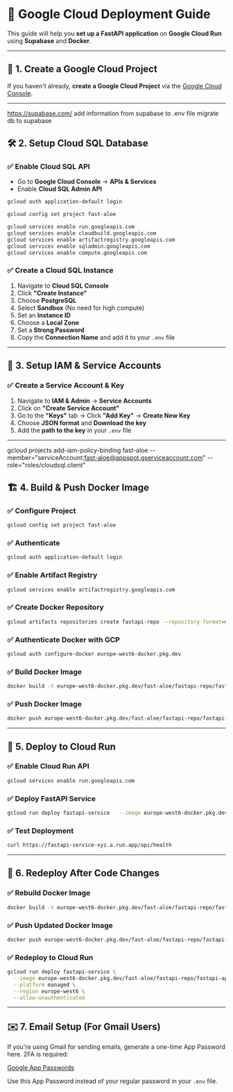 # 🚀 Google Cloud Deployment Guide

This guide will help you **set up a FastAPI application** on **Google Cloud Run** using **Supabase** and **Docker**.

---

## 🎯 1. Create a Google Cloud Project  
If you haven't already, **create a Google Cloud Project** via the [Google Cloud Console](https://console.cloud.google.com/).

---
https://supabase.com/
add information from supabase to .env file
migrate db to supabase

## 🛠 2. Setup Cloud SQL Database  

### ✅ Enable Cloud SQL API  
- Go to **Google Cloud Console** → **APIs & Services**  
- Enable **Cloud SQL Admin API**  

```sh
gcloud auth application-default login
```

```sh
gcloud config set project fast-aloe
```

```sh
gcloud services enable run.googleapis.com
gcloud services enable cloudbuild.googleapis.com
gcloud services enable artifactregistry.googleapis.com
gcloud services enable sqladmin.googleapis.com
gcloud services enable compute.googleapis.com
```

### ✅ Create a Cloud SQL Instance  
1. Navigate to **Cloud SQL Console**  
2. Click **"Create Instance"**  
3. Choose **PostgreSQL**  
4. Select **Sandbox** (No need for high compute)  
5. Set an **Instance ID**  
6. Choose a **Local Zone**  
7. Set a **Strong Password**  
8. Copy the **Connection Name** and add it to your `.env` file  

---

## 🔑 3. Setup IAM & Service Accounts  

### ✅ Create a Service Account & Key  
1. Navigate to **IAM & Admin** → **Service Accounts**  
2. Click on **"Create Service Account"**  
3. Go to the **"Keys"** tab → Click **"Add Key"** → **Create New Key**  
4. Choose **JSON format** and **Download the key**  
5. Add the **path to the key** in your `.env` file  

---

gcloud projects add-iam-policy-binding fast-aloe --member="serviceAccount:fast-aloe@appspot.gserviceaccount.com" --role="roles/cloudsql.client"


## 🏗 4. Build & Push Docker Image  

### ✅ **Configure Project**  
```sh
gcloud config set project fast-aloe
```
### ✅ Authenticate
```sh
gcloud auth application-default login
```
### ✅ Enable Artifact Registry
```sh
gcloud services enable artifactregistry.googleapis.com
```
### ✅ Create Docker Repository
```sh
gcloud artifacts repositories create fastapi-repo --repository-format=docker --location=europe-west6
```
### ✅ Authenticate Docker with GCP
```sh
gcloud auth configure-docker europe-west6-docker.pkg.dev
```
### ✅ Build Docker Image
```sh
docker build -t europe-west6-docker.pkg.dev/fast-aloe/fastapi-repo/fastapi-app .
```
### ✅ Push Docker Image
```sh
docker push europe-west6-docker.pkg.dev/fast-aloe/fastapi-repo/fastapi-app
```

---

## 🚀 5. Deploy to Cloud Run
### ✅ Enable Cloud Run API
```sh
gcloud services enable run.googleapis.com
```
### ✅ Deploy FastAPI Service
```sh
gcloud run deploy fastapi-service   --image europe-west6-docker.pkg.dev/fast-aloe/fastapi-repo/fastapi-app --platform managed --region europe-west6 --allow-unauthenticated
```
### ✅ Test Deployment
```sh
curl https://fastapi-service-xyz.a.run.app/api/health
```

---

## 🔄 6. Redeploy After Code Changes
### ✅ Rebuild Docker Image
```sh
docker build -t europe-west6-docker.pkg.dev/fast-aloe/fastapi-repo/fastapi-app .
```
### ✅ Push Updated Docker Image
```sh
docker push europe-west6-docker.pkg.dev/fast-aloe/fastapi-repo/fastapi-app
```
### ✅ Redeploy to Cloud Run
```sh
gcloud run deploy fastapi-service \
  --image europe-west6-docker.pkg.dev/fast-aloe/fastapi-repo/fastapi-app \
  --platform managed \
  --region europe-west6 \
  --allow-unauthenticated
```

---
## ✉️ 7. Email Setup (For Gmail Users)
If you're using Gmail for sending emails, generate a one-time App Password here. 2FA is required:

[Google App Passwords](https://myaccount.google.com/u/4/apppasswords?rapt=AEjHL4MfPuA8W6ucJrTHyMp0hBegBwgFoAdrjeNkrcFpR18luUk8JJnwAR-Uti-c0JazxBDpvXaI4wv_FIUhBK3IAp69A-yHAkmIQTq32OrGzWGuWDHk_zk&pageId=none&pli=1)

Use this App Password instead of your regular password in your `.env` file.



